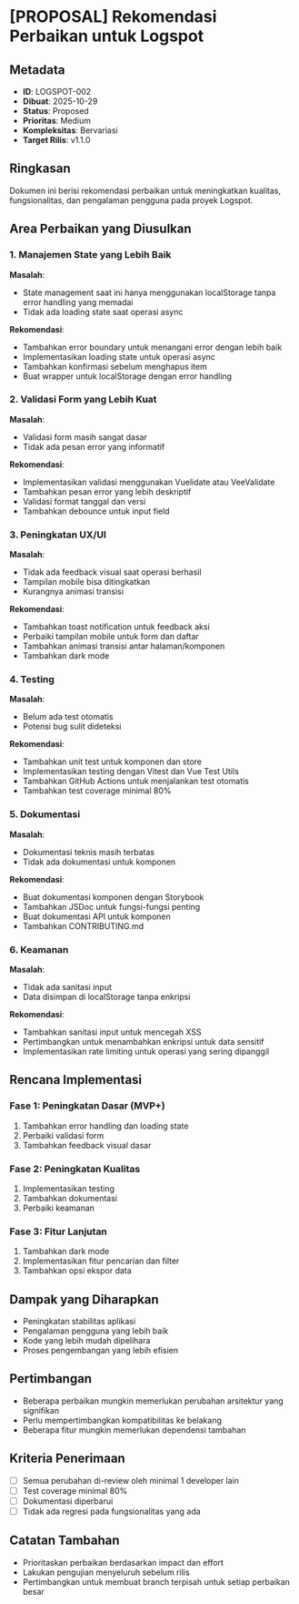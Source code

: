 # [PROPOSAL] Rekomendasi Perbaikan untuk Logspot

## Metadata
- **ID**: LOGSPOT-002
- **Dibuat**: 2025-10-29
- **Status**: Proposed
- **Prioritas**: Medium
- **Kompleksitas**: Bervariasi
- **Target Rilis**: v1.1.0

## Ringkasan
Dokumen ini berisi rekomendasi perbaikan untuk meningkatkan kualitas, fungsionalitas, dan pengalaman pengguna pada proyek Logspot.

## Area Perbaikan yang Diusulkan

### 1. Manajemen State yang Lebih Baik
**Masalah**:
- State management saat ini hanya menggunakan localStorage tanpa error handling yang memadai
- Tidak ada loading state saat operasi async

**Rekomendasi**:
- Tambahkan error boundary untuk menangani error dengan lebih baik
- Implementasikan loading state untuk operasi async
- Tambahkan konfirmasi sebelum menghapus item
- Buat wrapper untuk localStorage dengan error handling

### 2. Validasi Form yang Lebih Kuat
**Masalah**:
- Validasi form masih sangat dasar
- Tidak ada pesan error yang informatif

**Rekomendasi**:
- Implementasikan validasi menggunakan Vuelidate atau VeeValidate
- Tambahkan pesan error yang lebih deskriptif
- Validasi format tanggal dan versi
- Tambahkan debounce untuk input field

### 3. Peningkatan UX/UI
**Masalah**:
- Tidak ada feedback visual saat operasi berhasil
- Tampilan mobile bisa ditingkatkan
- Kurangnya animasi transisi

**Rekomendasi**:
- Tambahkan toast notification untuk feedback aksi
- Perbaiki tampilan mobile untuk form dan daftar
- Tambahkan animasi transisi antar halaman/komponen
- Tambahkan dark mode

### 4. Testing
**Masalah**:
- Belum ada test otomatis
- Potensi bug sulit dideteksi

**Rekomendasi**:
- Tambahkan unit test untuk komponen dan store
- Implementasikan testing dengan Vitest dan Vue Test Utils
- Tambahkan GitHub Actions untuk menjalankan test otomatis
- Tambahkan test coverage minimal 80%

### 5. Dokumentasi
**Masalah**:
- Dokumentasi teknis masih terbatas
- Tidak ada dokumentasi untuk komponen

**Rekomendasi**:
- Buat dokumentasi komponen dengan Storybook
- Tambahkan JSDoc untuk fungsi-fungsi penting
- Buat dokumentasi API untuk komponen
- Tambahkan CONTRIBUTING.md

### 6. Keamanan
**Masalah**:
- Tidak ada sanitasi input
- Data disimpan di localStorage tanpa enkripsi

**Rekomendasi**:
- Tambahkan sanitasi input untuk mencegah XSS
- Pertimbangkan untuk menambahkan enkripsi untuk data sensitif
- Implementasikan rate limiting untuk operasi yang sering dipanggil

## Rencana Implementasi

### Fase 1: Peningkatan Dasar (MVP+)
1. Tambahkan error handling dan loading state
2. Perbaiki validasi form
3. Tambahkan feedback visual dasar

### Fase 2: Peningkatan Kualitas
1. Implementasikan testing
2. Tambahkan dokumentasi
3. Perbaiki keamanan

### Fase 3: Fitur Lanjutan
1. Tambahkan dark mode
2. Implementasikan fitur pencarian dan filter
3. Tambahkan opsi ekspor data

## Dampak yang Diharapkan
- Peningkatan stabilitas aplikasi
- Pengalaman pengguna yang lebih baik
- Kode yang lebih mudah dipelihara
- Proses pengembangan yang lebih efisien

## Pertimbangan
- Beberapa perbaikan mungkin memerlukan perubahan arsitektur yang signifikan
- Perlu mempertimbangkan kompatibilitas ke belakang
- Beberapa fitur mungkin memerlukan dependensi tambahan

## Kriteria Penerimaan
- [ ] Semua perubahan di-review oleh minimal 1 developer lain
- [ ] Test coverage minimal 80%
- [ ] Dokumentasi diperbarui
- [ ] Tidak ada regresi pada fungsionalitas yang ada

## Catatan Tambahan
- Prioritaskan perbaikan berdasarkan impact dan effort
- Lakukan pengujian menyeluruh sebelum rilis
- Pertimbangkan untuk membuat branch terpisah untuk setiap perbaikan besar
